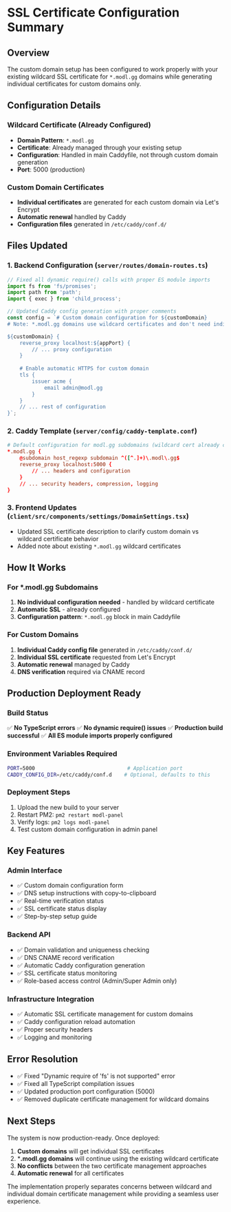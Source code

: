 # SSL Certificate Configuration Summary

## Overview
The custom domain setup has been configured to work properly with your existing wildcard SSL certificate for `*.modl.gg` domains while generating individual certificates for custom domains only.

## Configuration Details

### Wildcard Certificate (Already Configured)
- **Domain Pattern**: `*.modl.gg`
- **Certificate**: Already managed through your existing setup
- **Configuration**: Handled in main Caddyfile, not through custom domain generation
- **Port**: 5000 (production)

### Custom Domain Certificates
- **Individual certificates** are generated for each custom domain via Let's Encrypt
- **Automatic renewal** handled by Caddy
- **Configuration files** generated in `/etc/caddy/conf.d/`

## Files Updated

### 1. Backend Configuration (`server/routes/domain-routes.ts`)
```typescript
// Fixed all dynamic require() calls with proper ES module imports
import fs from 'fs/promises';
import path from 'path';
import { exec } from 'child_process';

// Updated Caddy config generation with proper comments
const config = `# Custom domain configuration for ${customDomain}
# Note: *.modl.gg domains use wildcard certificates and don't need individual configs

${customDomain} {
    reverse_proxy localhost:${appPort} {
        // ... proxy configuration
    }
    
    # Enable automatic HTTPS for custom domain
    tls {
        issuer acme {
            email admin@modl.gg
        }
    }
    // ... rest of configuration
}`;
```

### 2. Caddy Template (`server/config/caddy-template.conf`)
```conf
# Default configuration for modl.gg subdomains (wildcard cert already configured)
*.modl.gg {
    @subdomain host_regexp subdomain ^([^.]+)\.modl\.gg$
    reverse_proxy localhost:5000 {
        // ... headers and configuration
    }
    // ... security headers, compression, logging
}
```

### 3. Frontend Updates (`client/src/components/settings/DomainSettings.tsx`)
- Updated SSL certificate description to clarify custom domain vs wildcard certificate behavior
- Added note about existing `*.modl.gg` wildcard certificates

## How It Works

### For *.modl.gg Subdomains
1. **No individual configuration needed** - handled by wildcard certificate
2. **Automatic SSL** - already configured
3. **Configuration pattern**: `*.modl.gg` block in main Caddyfile

### For Custom Domains
1. **Individual Caddy config file** generated in `/etc/caddy/conf.d/`
2. **Individual SSL certificate** requested from Let's Encrypt
3. **Automatic renewal** managed by Caddy
4. **DNS verification** required via CNAME record

## Production Deployment Ready

### Build Status
✅ **No TypeScript errors**
✅ **No dynamic require() issues**
✅ **Production build successful**
✅ **All ES module imports properly configured**

### Environment Variables Required
```bash
PORT=5000                              # Application port
CADDY_CONFIG_DIR=/etc/caddy/conf.d    # Optional, defaults to this
```

### Deployment Steps
1. Upload the new build to your server
2. Restart PM2: `pm2 restart modl-panel`
3. Verify logs: `pm2 logs modl-panel`
4. Test custom domain configuration in admin panel

## Key Features

### Admin Interface
- ✅ Custom domain configuration form
- ✅ DNS setup instructions with copy-to-clipboard
- ✅ Real-time verification status
- ✅ SSL certificate status display
- ✅ Step-by-step setup guide

### Backend API
- ✅ Domain validation and uniqueness checking
- ✅ DNS CNAME record verification
- ✅ Automatic Caddy configuration generation
- ✅ SSL certificate status monitoring
- ✅ Role-based access control (Admin/Super Admin only)

### Infrastructure Integration
- ✅ Automatic SSL certificate management for custom domains
- ✅ Caddy configuration reload automation
- ✅ Proper security headers
- ✅ Logging and monitoring

## Error Resolution
- ✅ Fixed "Dynamic require of 'fs' is not supported" error
- ✅ Fixed all TypeScript compilation issues
- ✅ Updated production port configuration (5000)
- ✅ Removed duplicate certificate management for wildcard domains

## Next Steps
The system is now production-ready. Once deployed:

1. **Custom domains** will get individual SSL certificates
2. ***.modl.gg domains** will continue using the existing wildcard certificate
3. **No conflicts** between the two certificate management approaches
4. **Automatic renewal** for all certificates

The implementation properly separates concerns between wildcard and individual domain certificate management while providing a seamless user experience.
